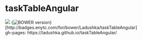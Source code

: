 # taskTableAngular
<div>
<a href="https://codeclimate.com/github/Ladushka/taskTableAngular"><img src="https://codeclimate.com/github/Ladushka/taskTableAngular/badges/gpa.svg" /></a>
{<img src="https://badge-me.herokuapp.com/api/bower/Ladushka/taskTableAngular.png" alt="BOWER version" />}[http://badges.enytc.com/for/bower/Ladushka/taskTableAngular]
</div>
gh-pages:  https://ladushka.github.io/taskTableAngular/
